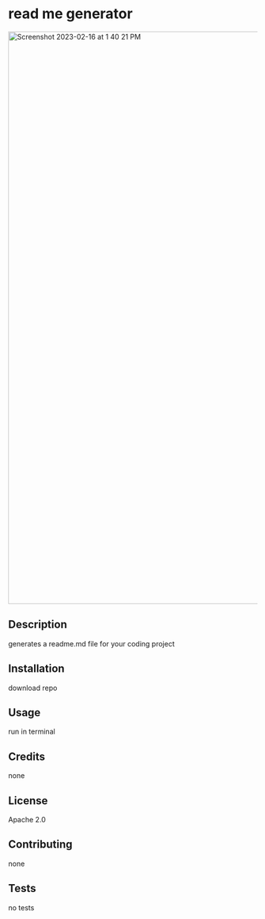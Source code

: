 
# read me generator
<img width="1156" alt="Screenshot 2023-02-16 at 1 40 21 PM" src="https://user-images.githubusercontent.com/55592486/219457901-0624dbf6-f966-4e4c-b80f-775c240fbd3e.png">


## Description

generates a readme.md file for your coding project

## Installation

download repo

## Usage

run in terminal

## Credits

none

## License

Apache 2.0

## Contributing

none

## Tests

no tests
